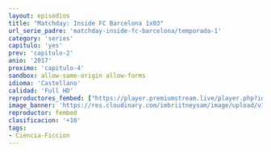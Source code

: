 ```yaml
---
layout: episodios
title: "Matchday: Inside FC Barcelona 1x03"
url_serie_padre: 'matchday-inside-fc-barcelona/temporada-1'
category: 'series'
capitulo: 'yes'
prev: 'capitulo-2'
anio: '2017'
proximo: 'capitulo-4'
sandbox: allow-same-origin allow-forms
idioma: 'Castellano'
calidad: 'Full HD'
reproductores_fembed: ["https://player.premiumstream.live/player.php?id=NTI5&sub=https://sub.cuevana2.io/vtt-sub/sub7/Matchday-Inside.FC.Barcelona.S01E03.vtt","Castellano","https://feurl.com/v/j6-5mhdq6zd-x44","Castellano"]
image_banner: 'https://res.cloudinary.com/imbriitneysam/image/upload/v1546556402/gods-banner-min.jpg'
reproductor: fembed
clasificacion: '+10'
tags:
- Ciencia-Ficcion
---
```












